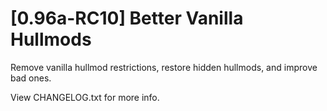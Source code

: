 # [0.96a-RC10] Better Vanilla Hullmods

Remove vanilla hullmod restrictions, restore hidden hullmods, and improve bad ones.

View CHANGELOG.txt for more info.
